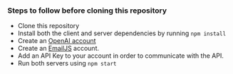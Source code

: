 ### Steps to follow before cloning this repository
- Clone this repository
- Install both the client and server dependencies by running `npm install`
- Create an [OpenAI account](https://openai.com/api)
- Create an [EmailJS](https://www.emailjs.com) account.
- Add an API Key to your account in order to communicate with the API.
- Run both servers using `npm start`
